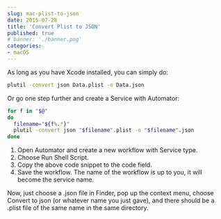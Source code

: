 ```yaml
---
slug: mac-plist-to-json
date: 2015-07-28
title: 'Convert Plist to JSON'
published: true
# banner: './banner.png'
categories:
- macOS
---
```


As long as you have Xcode installed, you can simply do:

```bash
plutil -convert json Data.plist -o Data.json
```

Or go one step further and create a Service with Automator:

```bash
for f in "$@"
do
  filename="${f%.*}"
  plutil -convert json "$filename".plist -o "$filename".json
done
```

1. Open Automator and create a new workflow with Service type.
2. Choose Run Shell Script.
3. Copy the above code snippet to the code field.
4. Save the workflow. The name of the workflow is up to you, it will become the service name.

Now, just choose a .json file in Finder, pop up the context menu, choose Convert to json (or whatever name you just gave), and there should be a .plist file of the same name in the same directory.
